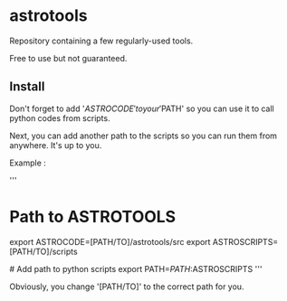 # astrotools

Repository containing a few regularly-used tools. 

Free to use but not guaranteed. 

## Install

Don't forget to add '$ASTROCODE' to your '$PATH' so you can use it to call python codes from scripts.

Next, you can add another path to the scripts so you can run them from anywhere. It's up to you.

Example : 

'''
# Path to ASTROTOOLS
export ASTROCODE=[PATH/TO]/astrotools/src
export ASTROSCRIPTS=[PATH/TO]/scripts

# Add path to python scripts
export PATH=$PATH:$ASTROSCRIPTS
'''

Obviously, you change '[PATH/TO]' to the correct path for you.


